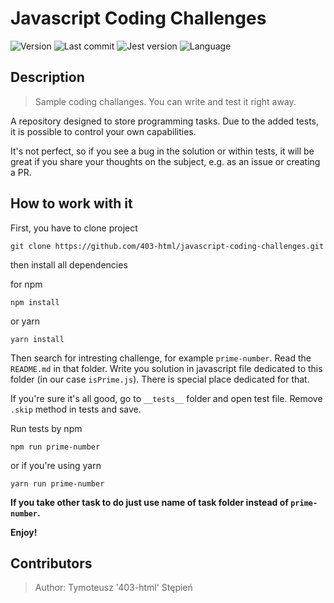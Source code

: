 # Javascript Coding Challenges

![Version](https://img.shields.io/github/package-json/v/403-html/javascript-coding-challenges)
![Last commit](https://img.shields.io/github/last-commit/403-html/javascript-coding-challenges)
![Jest version](https://img.shields.io/badge/testing%20library-jest-blue)
![Language](https://img.shields.io/github/languages/top/403-html/javascript-coding-challenges)

## Description

> Sample coding challanges. You can write and test it right away.

A repository designed to store programming tasks. Due to the added tests, it is possible to control your own capabilities.

It's not perfect, so if you see a bug in the solution or within tests, it will be great if you share your thoughts on the subject, e.g. as an issue or creating a PR.

## How to work with it

First, you have to clone project

```
git clone https://github.com/403-html/javascript-coding-challenges.git
```

then install all dependencies

for npm

```
npm install
```

or yarn

```
yarn install
```

Then search for intresting challenge, for example `prime-number`.
Read the `README.md` in that folder. Write you solution in javascript file dedicated to this folder (in our case `isPrime.js`). There is special place dedicated for that.

If you're sure it's all good, go to `__tests__` folder and open test file. Remove `.skip` method in tests and save.

Run tests by npm

```
npm run prime-number
```

or if you're using yarn

```
yarn run prime-number
```

**If you take other task to do just use name of task folder instead of `prime-number`.**

**Enjoy!**

## Contributors

> Author: Tymoteusz '403-html' Stępień
